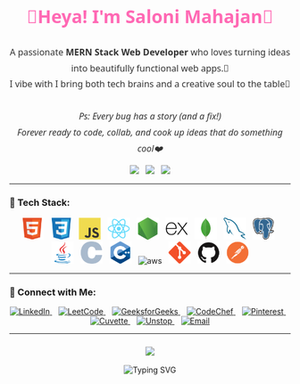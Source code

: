 <div align="center" style="font-family: 'Segoe UI', Tahoma, Geneva, Verdana, sans-serif; font-size: 16px; line-height: 1.8; color: #333;">
  <h1 style="color:#FF69B4; font-weight:bold;">🌸Heya! I'm Saloni Mahajan🌸</h1>
  <p>
   A passionate <strong>MERN Stack Web Developer</strong> who loves turning ideas into beautifully functional web apps.🚀<br>
    I vibe with <clean design, logical flow, and building stuff that actually makes sense (and looks good too).<br>
    I bring both tech brains and a creative soul to the table💫 <br><br>
    <span style="font-style: italic;">Ps: Every bug has a story (and a fix!)</span><br>
    <span style="font-style: italic;">Forever ready to code, collab, and cook up ideas that do something cool❤️</span>
  </p>
</div>

<p align="center">
  <img src="https://github-readme-stats.vercel.app/api?username=salonii007&theme=blue-green&hide_border=false&include_all_commits=false&count_private=false" height="180"/> &nbsp;
  <img src="https://nirzak-streak-stats.vercel.app/?user=salonii007&theme=blue-green&hide_border=false" height="180"/> &nbsp;
  <img src="https://github-readme-stats.vercel.app/api/top-langs/?username=salonii007&theme=blue-green&hide_border=false&layout=compact" height="180"/>
</p>

---

### 🚀 Tech Stack:

<p align="center">
  <img src="https://raw.githubusercontent.com/devicons/devicon/master/icons/html5/html5-original.svg" alt="html" width="40"/> &nbsp;
  <img src="https://raw.githubusercontent.com/devicons/devicon/master/icons/css3/css3-original.svg" alt="css" width="40"/> &nbsp;
  <img src="https://raw.githubusercontent.com/devicons/devicon/master/icons/javascript/javascript-original.svg" alt="js" width="40"/> &nbsp;
  <img src="https://raw.githubusercontent.com/devicons/devicon/master/icons/react/react-original.svg" alt="react" width="40"/> &nbsp;
  <img src="https://raw.githubusercontent.com/devicons/devicon/master/icons/nodejs/nodejs-original.svg" alt="nodejs" width="40"/> &nbsp;
  <img src="https://raw.githubusercontent.com/devicons/devicon/master/icons/express/express-original.svg" alt="express" width="40"/> &nbsp;
  <img src="https://raw.githubusercontent.com/devicons/devicon/master/icons/mongodb/mongodb-original.svg" alt="mongodb" width="40"/> &nbsp;
  <img src="https://raw.githubusercontent.com/devicons/devicon/master/icons/mysql/mysql-original.svg" alt="mysql" width="40"/> &nbsp;
  <img src="https://raw.githubusercontent.com/devicons/devicon/master/icons/postgresql/postgresql-original.svg" alt="postgresql" width="40"/> &nbsp;
  <img src="https://raw.githubusercontent.com/devicons/devicon/master/icons/java/java-original.svg" alt="java" width="40"/> &nbsp;
  <img src="https://raw.githubusercontent.com/devicons/devicon/master/icons/c/c-original.svg" alt="c" width="40"/> &nbsp;
  <img src="https://raw.githubusercontent.com/devicons/devicon/master/icons/cplusplus/cplusplus-original.svg" alt="cpp" width="40"/> &nbsp;
  <img src="https://cdn.jsdelivr.net/npm/simple-icons@v15/icons/aws.svg" alt="aws" width="40"/> &nbsp;
<!--   <img src="https://raw.githubusercontent.com/devicons/devicon/master/icons/docker/docker-original.svg" alt="docker" width="40"/> &nbsp; -->
  <img src="https://raw.githubusercontent.com/devicons/devicon/master/icons/git/git-original.svg" alt="git" width="40"/> &nbsp;
  <img src="https://raw.githubusercontent.com/devicons/devicon/master/icons/github/github-original.svg" alt="github" width="40"/> &nbsp;
  <img src="https://raw.githubusercontent.com/devicons/devicon/master/icons/postman/postman-original.svg" alt="postman" width="40"/>
</p>

---

### 🤝 Connect with Me:

<p align="center">

  <a href="https://linkedin.com/in/salonimahajan007" target="_blank">
    <img src="https://cdn-icons-png.flaticon.com/512/174/174857.png" alt="LinkedIn" width="35"/>
  </a> &nbsp;&nbsp;

  <a href="https://www.leetcode.com/salonii_007_" target="_blank">
    <img src="https://upload.wikimedia.org/wikipedia/commons/1/19/LeetCode_logo_black.png" alt="LeetCode" width="35"/>
  </a> &nbsp;&nbsp;

  <a href="https://www.geeksforgeeks.org/user/salonii007/" target="_blank">
    <img src="https://upload.wikimedia.org/wikipedia/commons/4/43/GeeksforGeeks.svg" alt="GeeksforGeeks" width="35"/>
  </a> &nbsp;&nbsp;

  <a href="https://www.codechef.com/users/saloni007mahaj" target="_blank">
    <img src="https://cdn.codechef.com/sites/default/files/uploads/pictures/5812d20b671d9-textlogo.png" alt="CodeChef" width="35"/>
  </a> &nbsp;&nbsp;

  <a href="https://in.pinterest.com/Salony26mahajan/" target="_blank">
    <img src="https://cdn-icons-png.flaticon.com/512/174/174863.png" alt="Pinterest" width="35"/>
  </a> &nbsp;&nbsp;

  <a href="https://cuvette.tech/app/student/profile/65f5da290bbbb3fa0aaf4a74" target="_blank">
    <img src="https://static.cuvette.tech/logo-dark.svg" alt="Cuvette" width="35"/>
  </a> &nbsp;&nbsp;

  <a href="https://unstop.com/u/saloni_007" target="_blank">
    <img src="https://assets.unstop.com/website/production/images/favicon.png" alt="Unstop" width="35"/>
  </a> &nbsp;&nbsp;

  <a href="mailto:saloni.mahajan99@gmail.com" target="_blank">
    <img src="https://cdn-icons-png.flaticon.com/512/732/732200.png" alt="Email" width="35"/>
  </a>
</p>

---

###

<p align="center">
  <img src="https://komarev.com/ghpvc/?username=salonii007&label=Profile%20Views&color=FFB6C1&style=flat-square" />
</p>

<p align="center">
  <img src="https://readme-typing-svg.herokuapp.com?font=Quicksand&weight=500&size=24&duration=3000&pause=1000&color=D08CA0&center=true&vCenter=true&width=600&lines=Hope+my+profile+made+your+scroll+worth+it!🩷" alt="Typing SVG" />
</p>
